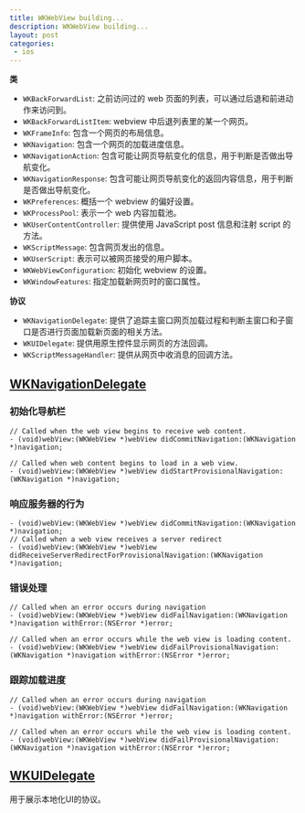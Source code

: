 ```yaml
---
title: WKWebView building...
description: WKWebView building...
layout: post
categories:
 - ios
---
```


**类**

* `WKBackForwardList`: 之前访问过的 web 页面的列表，可以通过后退和前进动作来访问到。
* `WKBackForwardListItem`: webview 中后退列表里的某一个网页。
* `WKFrameInfo`: 包含一个网页的布局信息。
* `WKNavigation`: 包含一个网页的加载进度信息。
* `WKNavigationAction`: 包含可能让网页导航变化的信息，用于判断是否做出导航变化。
* `WKNavigationResponse`: 包含可能让网页导航变化的返回内容信息，用于判断是否做出导航变化。
* `WKPreferences`: 概括一个 webview 的偏好设置。
* `WKProcessPool`: 表示一个 web 内容加载池。
* `WKUserContentController`: 提供使用 JavaScript post 信息和注射 script 的方法。
* `WKScriptMessage`: 包含网页发出的信息。
* `WKUserScript`: 表示可以被网页接受的用户脚本。
* `WKWebViewConfiguration`: 初始化 webview 的设置。
* `WKWindowFeatures`: 指定加载新网页时的窗口属性。

**协议**

* `WKNavigationDelegate`: 提供了追踪主窗口网页加载过程和判断主窗口和子窗口是否进行页面加载新页面的相关方法。
* `WKUIDelegate`: 提供用原生控件显示网页的方法回调。
* `WKScriptMessageHandler`: 提供从网页中收消息的回调方法。


## [WKNavigationDelegate](https://developer.apple.com/documentation/webkit/wknavigationdelegate?language=objc)

### 初始化导航栏

```objc
// Called when the web view begins to receive web content.
- (void)webView:(WKWebView *)webView didCommitNavigation:(WKNavigation *)navigation;

// Called when web content begins to load in a web view.
- (void)webView:(WKWebView *)webView didStartProvisionalNavigation:(WKNavigation *)navigation;
```

### 响应服务器的行为

```objc
- (void)webView:(WKWebView *)webView didCommitNavigation:(WKNavigation *)navigation;
// Called when a web view receives a server redirect
- (void)webView:(WKWebView *)webView didReceiveServerRedirectForProvisionalNavigation:(WKNavigation *)navigation;
```

### 错误处理

```objc
// Called when an error occurs during navigation
- (void)webView:(WKWebView *)webView didFailNavigation:(WKNavigation *)navigation withError:(NSError *)error;

// Called when an error occurs while the web view is loading content.
- (void)webView:(WKWebView *)webView didFailProvisionalNavigation:(WKNavigation *)navigation withError:(NSError *)error;
```

### 跟踪加载进度

```objc
// Called when an error occurs during navigation
- (void)webView:(WKWebView *)webView didFailNavigation:(WKNavigation *)navigation withError:(NSError *)error;

// Called when an error occurs while the web view is loading content.
- (void)webView:(WKWebView *)webView didFailProvisionalNavigation:(WKNavigation *)navigation withError:(NSError *)error;
```

## [WKUIDelegate](https://developer.apple.com/documentation/webkit/wkuidelegate?language=objc)

用于展示本地化UI的协议。









































